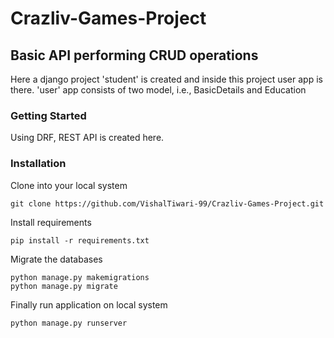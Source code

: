 # Crazliv-Games-Project

## Basic API performing CRUD operations
Here a django project 'student' is created and inside this project user app is there.
'user' app consists of two model, i.e., BasicDetails and Education


### Getting Started
Using DRF, REST API is created here.

### Installation
Clone into your local system
```
git clone https://github.com/VishalTiwari-99/Crazliv-Games-Project.git
```
Install requirements
```
pip install -r requirements.txt
```
Migrate the databases
```
python manage.py makemigrations
python manage.py migrate
```
Finally run application on local system
```
python manage.py runserver
```
